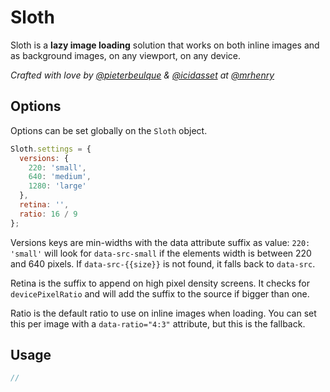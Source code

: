 # Sloth

Sloth is a **lazy image loading** solution that works on both inline images and as background images, on any viewport, on any device.

*Crafted with love by [@pieterbeulque](//github.com/pieterbeulque) & [@icidasset](//github.com/icidasset) at [@mrhenry](github.com/mrhenry)*


## Options

Options can be set globally on the `Sloth` object.

```js
Sloth.settings = {
  versions: {
    220: 'small',
    640: 'medium',
    1280: 'large'
  },
  retina: '',
  ratio: 16 / 9
};
```

Versions keys are min-widths with the data attribute suffix as value: `220: 'small'` will look for `data-src-small` if the elements width is between 220 and 640 pixels. If `data-src-{{size}}` is not found, it falls back to `data-src`.

Retina is the suffix to append on high pixel density screens. It checks for `devicePixelRatio` and will add the suffix to the source if bigger than one.

Ratio is the default ratio to use on inline images when loading. You can set this per image with a `data-ratio="4:3"` attribute, but this is the fallback.


## Usage

```js
//
```
